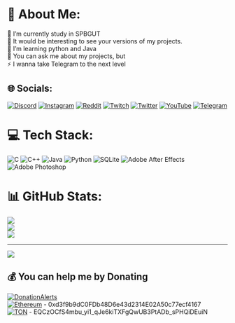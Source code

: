 # 💫 About Me:
🔭 I’m currently study in SPBGUT<br>🤝 It would be interesting to see your versions of my projects.<br>🌱 I’m learning python and Java<br>💬 You can ask me about my projects, but<br>⚡ I wanna take Telegram to the next level 


## 🌐 Socials:
[![Discord](https://img.shields.io/badge/Discord-%237289DA.svg?logo=discord&logoColor=white)](htttps://discord.gg/VykHU8t) [![Instagram](https://img.shields.io/badge/Instagram-%23E4405F.svg?logo=Instagram&logoColor=white)](https://instagram.com/ftliwdt) [![Reddit](https://img.shields.io/badge/Reddit-%23FF4500.svg?logo=Reddit&logoColor=white)](https://reddit.com/user/Miffle1337) [![Twitch](https://img.shields.io/badge/Twitch-%239146FF.svg?logo=Twitch&logoColor=white)](https://twitch.tv/ftliwdt) [![Twitter](https://img.shields.io/badge/Twitter-%231DA1F2.svg?logo=Twitter&logoColor=white)](https://twitter.com/Mifflehypocrite) [![YouTube](https://img.shields.io/badge/YouTube-%23FF0000.svg?logo=YouTube&logoColor=white)](https://youtube.com/@ftliwdt) 
[![Telegram](https://img.shields.io/badge/-Telegram-blue)](https://t.me/@FckingJester)
# 💻 Tech Stack:
![C](https://img.shields.io/badge/c-%2300599C.svg?style=for-the-badge&logo=c&logoColor=white) ![C++](https://img.shields.io/badge/c++-%2300599C.svg?style=for-the-badge&logo=c%2B%2B&logoColor=white) ![Java](https://img.shields.io/badge/java-%23ED8B00.svg?style=for-the-badge&logo=java&logoColor=white) ![Python](https://img.shields.io/badge/python-3670A0?style=for-the-badge&logo=python&logoColor=ffdd54) ![SQLite](https://img.shields.io/badge/sqlite-%2307405e.svg?style=for-the-badge&logo=sqlite&logoColor=white) ![Adobe After Effects](https://img.shields.io/badge/Adobe%20After%20Effects-9999FF.svg?style=for-the-badge&logo=Adobe%20After%20Effects&logoColor=white) ![Adobe Photoshop](https://img.shields.io/badge/adobephotoshop-%2331A8FF.svg?style=for-the-badge&logo=adobephotoshop&logoColor=white)
# 📊 GitHub Stats:
![](https://github-readme-stats.vercel.app/api?username=Miffle&theme=dark&hide_border=false&include_all_commits=false&count_private=false)<br/>
![](https://github-readme-streak-stats.herokuapp.com/?user=Miffle&theme=dark&hide_border=false)<br/>
![](https://github-readme-stats.vercel.app/api/top-langs/?username=Miffle&theme=dark&hide_border=false&include_all_commits=false&count_private=false&layout=compact)

---
[![](https://visitcount.itsvg.in/api?id=Miffle&icon=2&color=0)](https://visitcount.itsvg.in)

  ## 💰 You can help me by Donating
  [![DonationAlerts](https://img.shields.io/badge/-DonationAlerts-orange)](https://www.donationalerts.com/r/miffle_hypocrite) 
  <br>[![Ethereum](https://img.shields.io/badge/-Ethereum-blue)](https://ibb.co/TthGHjt) - 0xd3f9b9dC0FDb48D6e43d2314E02A50c77ecf4167
  <br>[![TON](https://img.shields.io/badge/-TON-blue)](https://ibb.co/QHLKP8f) - EQCzOCfS4mbu_yi1_qJe6kiTXFgQwUB3PtADb_sPHQiDEuiN

<!-- Proudly created with GPRM ( https://gprm.itsvg.in ) -->
